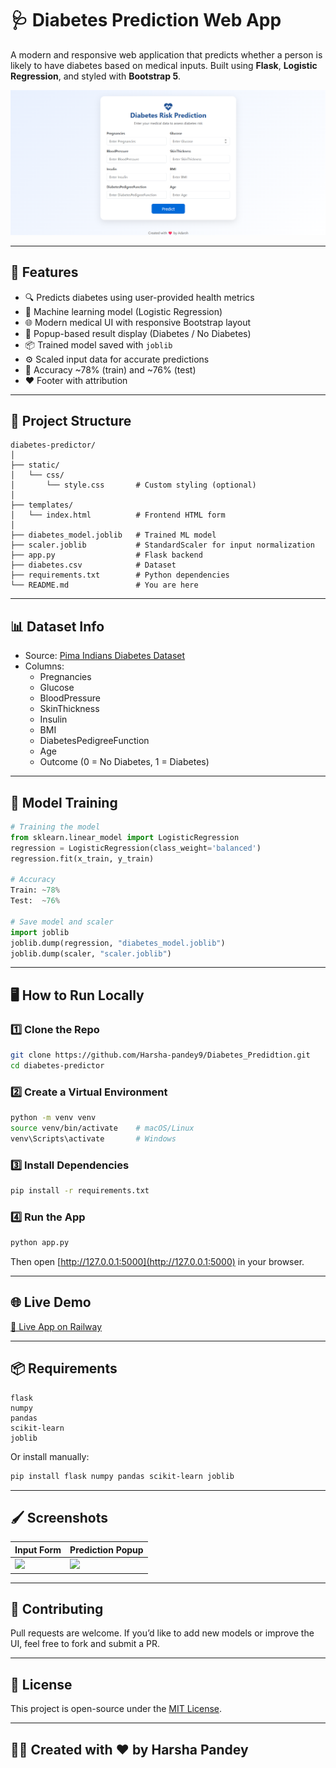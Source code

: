 # 🩺 Diabetes Prediction Web App

A modern and responsive web application that predicts whether a person is likely to have diabetes based on medical inputs. Built using **Flask**, **Logistic Regression**, and styled with **Bootstrap 5**.

![App Preview](assets/preview.png)


---

## 🚀 Features

- 🔍 Predicts diabetes using user-provided health metrics
- 🧠 Machine learning model (Logistic Regression)
- 🌐 Modern medical UI with responsive Bootstrap layout
- 💬 Popup-based result display (Diabetes / No Diabetes)
- 📦 Trained model saved with `joblib`
- ⚙️ Scaled input data for accurate predictions
- 🧪 Accuracy ~78% (train) and ~76% (test)
- ❤️ Footer with attribution

---

## 📁 Project Structure

```
diabetes-predictor/
│
├── static/
│   └── css/
│       └── style.css       # Custom styling (optional)
│
├── templates/
│   └── index.html          # Frontend HTML form
│
├── diabetes_model.joblib   # Trained ML model
├── scaler.joblib           # StandardScaler for input normalization
├── app.py                  # Flask backend
├── diabetes.csv            # Dataset
├── requirements.txt        # Python dependencies
└── README.md               # You are here
```

---

## 📊 Dataset Info

- Source: [Pima Indians Diabetes Dataset](https://www.kaggle.com/datasets/uciml/pima-indians-diabetes-database)
- Columns:
  - Pregnancies
  - Glucose
  - BloodPressure
  - SkinThickness
  - Insulin
  - BMI
  - DiabetesPedigreeFunction
  - Age
  - Outcome (0 = No Diabetes, 1 = Diabetes)

---

## 🧠 Model Training

```python
# Training the model
from sklearn.linear_model import LogisticRegression
regression = LogisticRegression(class_weight='balanced')
regression.fit(x_train, y_train)

# Accuracy
Train: ~78%
Test:  ~76%

# Save model and scaler
import joblib
joblib.dump(regression, "diabetes_model.joblib")
joblib.dump(scaler, "scaler.joblib")
```

---

## 🖥️ How to Run Locally

### 1️⃣ Clone the Repo
```bash
git clone https://github.com/Harsha-pandey9/Diabetes_Predidtion.git
cd diabetes-predictor
```

### 2️⃣ Create a Virtual Environment
```bash
python -m venv venv
source venv/bin/activate    # macOS/Linux
venv\Scripts\activate       # Windows
```

### 3️⃣ Install Dependencies
```bash
pip install -r requirements.txt
```

### 4️⃣ Run the App
```bash
python app.py
```
Then open [http://127.0.0.1:5000](http://127.0.0.1:5000) in your browser.

---

## 🌐 Live Demo

[🔗 Live App on Railway](https://diabetesprediction.up.railway.app/)

---

## 📦 Requirements

```
flask
numpy
pandas
scikit-learn
joblib
```

Or install manually:
```bash
pip install flask numpy pandas scikit-learn joblib
```

---

## 🖌️ Screenshots

| Input Form                     | Prediction Popup                  |
|-------------------------------|------------------------------------|
| ![](screenshots/form.png)     | ![](screenshots/popup.png)         |

---

## 🙌 Contributing

Pull requests are welcome. If you’d like to add new models or improve the UI, feel free to fork and submit a PR.

---

## 📄 License

This project is open-source under the [MIT License](LICENSE).

---

## 👨‍⚕️ Created with ❤️ by Harsha Pandey
